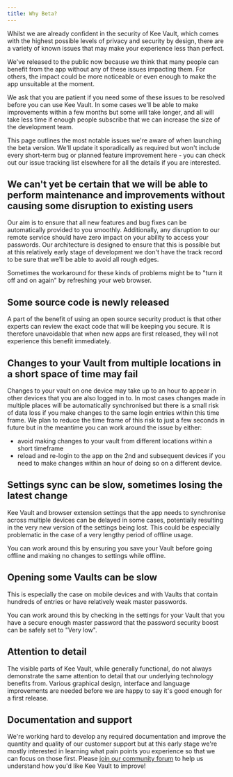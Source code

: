 ```yaml
---
title: Why Beta?
---
```


Whilst we are already confident in the security of Kee Vault, which comes with the highest possible levels of privacy and security by design, there are a variety of known issues that may make your experience less than perfect.

We've released to the public now because we think that many people can benefit from the app without any of these issues impacting them. For others, the impact could be more noticeable or even enough to make the app unsuitable at the moment.

We ask that you are patient if you need some of these issues to be resolved before you can use Kee Vault. In some cases we'll be able to make improvements within a few months but some will take longer, and all will take less time if enough people subscribe that we can increase the size of the development team.

This page outlines the most notable issues we're aware of when launching the beta version. We'll update it sporadically as required but won't include every short-term bug or planned feature improvement here - you can check out our issue tracking list elsewhere for all the details if you are interested.

## We can't yet be certain that we will be able to perform maintenance and improvements without causing some disruption to existing users

Our aim is to ensure that all new features and bug fixes can be automatically provided to you smoothly. Additionally, any disruption to our remote service should have zero impact on your ability to access your passwords. Our architecture is designed to ensure that this is possible but at this relatively early stage of development we don't have the track record to be sure that we'll be able to avoid all rough edges.

Sometimes the workaround for these kinds of problems might be to "turn it off and on again" by refreshing your web browser.

## Some source code is newly released

A part of the benefit of using an open source security product is that other experts can review the exact code that will be keeping you secure. It is therefore unavoidable that when new apps are first released, they will not experience this benefit immediately.

## Changes to your Vault from multiple locations in a short space of time may fail

Changes to your vault on one device may take up to an hour to appear in other devices that you are also logged in to. In most cases changes made in multiple places will be automatically synchronised but there is a small risk of data loss if you make changes to the same login entries within this time frame. We plan to reduce the time frame of this risk to just a few seconds in future but in the meantime you can work around the issue by either:

* avoid making changes to your vault from different locations within a short timeframe
* reload and re-login to the app on the 2nd and subsequent devices if you need to make changes within an hour of doing so on a different device.

## Settings sync can be slow, sometimes losing the latest change

Kee Vault and browser extension settings that the app needs to synchronise across multiple devices can be delayed in some cases, potentially resulting in the very new version of the settings being lost. This could be especially problematic in the case of a very lengthy period of offline usage.

You can work around this by ensuring you save your Vault before going offline and making no changes to settings while offline.

## Opening some Vaults can be slow

This is especially the case on mobile devices and with Vaults that contain hundreds of entries or have relatively weak master passwords.

You can work around this by checking in the settings for your Vault that you have a secure enough master password that the password security boost can be safely set to "Very low".

## Attention to detail

The visible parts of Kee Vault, while generally functional, do not always demonstrate the same attention to detail that our underlying technology benefits from. Various graphical design, interface and language improvements are needed before we are happy to say it's good enough for a first release.

## Documentation and support

We're working hard to develop any required documentation and improve the quantity and quality of our customer support but at this early stage we're mostly interested in learning what pain points you experience so that we can focus on those first. Please [join our community forum](https://forum.kee.pm) to help us understand how you'd like Kee Vault to improve!
